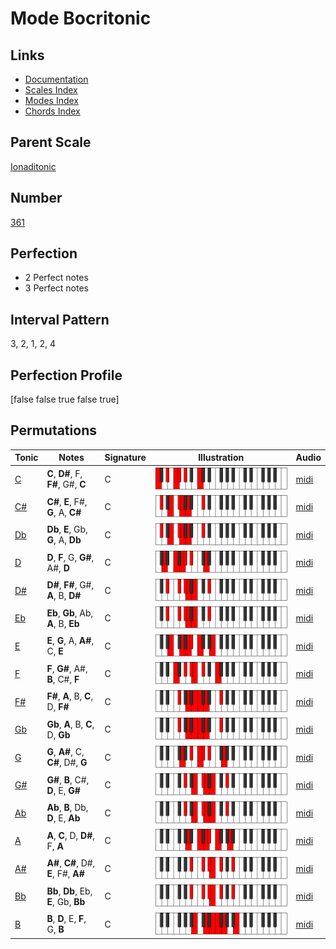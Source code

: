 # Mode Bocritonic

## Links

- [Documentation](index.md)
- [Scales Index](Scales.md)
- [Modes Index](Modes.md)
- [Chords Index](Chords.md)

## Parent Scale

[Ionaditonic](ScaleIonaditonic.md)

## Number

[361](https://ianring.com/musictheory/scales/361)

## Perfection

- 2 Perfect notes
- 3 Perfect notes

## Interval Pattern

3, 2, 1, 2, 4

## Perfection Profile

[false false true false true]

## Permutations

| Tonic | Notes | Signature | Illustration | Audio |
|-------|-------|-----------|--------------|-------|
| [C](ModeCNaturalBocritonic.md) | **C**, **D#**, F, **F#**, G#, **C** | C | ![CNaturalBocritonic](ModeCNaturalBocritonic.png) | [midi](https://github.com/edipermadi/music/blob/main/docs/ModeCNaturalBocritonic.mid?raw=true) |
| [C#](ModeCSharpBocritonic.md) | **C#**, **E**, F#, **G**, A, **C#** | C | ![CSharpBocritonic](ModeCSharpBocritonic.png) | [midi](https://github.com/edipermadi/music/blob/main/docs/ModeCSharpBocritonic.mid?raw=true) |
| [Db](ModeDFlatBocritonic.md) | **Db**, **E**, Gb, **G**, A, **Db** | C | ![DFlatBocritonic](ModeDFlatBocritonic.png) | [midi](https://github.com/edipermadi/music/blob/main/docs/ModeDFlatBocritonic.mid?raw=true) |
| [D](ModeDNaturalBocritonic.md) | **D**, **F**, G, **G#**, A#, **D** | C | ![DNaturalBocritonic](ModeDNaturalBocritonic.png) | [midi](https://github.com/edipermadi/music/blob/main/docs/ModeDNaturalBocritonic.mid?raw=true) |
| [D#](ModeDSharpBocritonic.md) | **D#**, **F#**, G#, **A**, B, **D#** | C | ![DSharpBocritonic](ModeDSharpBocritonic.png) | [midi](https://github.com/edipermadi/music/blob/main/docs/ModeDSharpBocritonic.mid?raw=true) |
| [Eb](ModeEFlatBocritonic.md) | **Eb**, **Gb**, Ab, **A**, B, **Eb** | C | ![EFlatBocritonic](ModeEFlatBocritonic.png) | [midi](https://github.com/edipermadi/music/blob/main/docs/ModeEFlatBocritonic.mid?raw=true) |
| [E](ModeENaturalBocritonic.md) | **E**, **G**, A, **A#**, C, **E** | C | ![ENaturalBocritonic](ModeENaturalBocritonic.png) | [midi](https://github.com/edipermadi/music/blob/main/docs/ModeENaturalBocritonic.mid?raw=true) |
| [F](ModeFNaturalBocritonic.md) | **F**, **G#**, A#, **B**, C#, **F** | C | ![FNaturalBocritonic](ModeFNaturalBocritonic.png) | [midi](https://github.com/edipermadi/music/blob/main/docs/ModeFNaturalBocritonic.mid?raw=true) |
| [F#](ModeFSharpBocritonic.md) | **F#**, **A**, B, **C**, D, **F#** | C | ![FSharpBocritonic](ModeFSharpBocritonic.png) | [midi](https://github.com/edipermadi/music/blob/main/docs/ModeFSharpBocritonic.mid?raw=true) |
| [Gb](ModeGFlatBocritonic.md) | **Gb**, **A**, B, **C**, D, **Gb** | C | ![GFlatBocritonic](ModeGFlatBocritonic.png) | [midi](https://github.com/edipermadi/music/blob/main/docs/ModeGFlatBocritonic.mid?raw=true) |
| [G](ModeGNaturalBocritonic.md) | **G**, **A#**, C, **C#**, D#, **G** | C | ![GNaturalBocritonic](ModeGNaturalBocritonic.png) | [midi](https://github.com/edipermadi/music/blob/main/docs/ModeGNaturalBocritonic.mid?raw=true) |
| [G#](ModeGSharpBocritonic.md) | **G#**, **B**, C#, **D**, E, **G#** | C | ![GSharpBocritonic](ModeGSharpBocritonic.png) | [midi](https://github.com/edipermadi/music/blob/main/docs/ModeGSharpBocritonic.mid?raw=true) |
| [Ab](ModeAFlatBocritonic.md) | **Ab**, **B**, Db, **D**, E, **Ab** | C | ![AFlatBocritonic](ModeAFlatBocritonic.png) | [midi](https://github.com/edipermadi/music/blob/main/docs/ModeAFlatBocritonic.mid?raw=true) |
| [A](ModeANaturalBocritonic.md) | **A**, **C**, D, **D#**, F, **A** | C | ![ANaturalBocritonic](ModeANaturalBocritonic.png) | [midi](https://github.com/edipermadi/music/blob/main/docs/ModeANaturalBocritonic.mid?raw=true) |
| [A#](ModeASharpBocritonic.md) | **A#**, **C#**, D#, **E**, F#, **A#** | C | ![ASharpBocritonic](ModeASharpBocritonic.png) | [midi](https://github.com/edipermadi/music/blob/main/docs/ModeASharpBocritonic.mid?raw=true) |
| [Bb](ModeBFlatBocritonic.md) | **Bb**, **Db**, Eb, **E**, Gb, **Bb** | C | ![BFlatBocritonic](ModeBFlatBocritonic.png) | [midi](https://github.com/edipermadi/music/blob/main/docs/ModeBFlatBocritonic.mid?raw=true) |
| [B](ModeBNaturalBocritonic.md) | **B**, **D**, E, **F**, G, **B** | C | ![BNaturalBocritonic](ModeBNaturalBocritonic.png) | [midi](https://github.com/edipermadi/music/blob/main/docs/ModeBNaturalBocritonic.mid?raw=true) |
